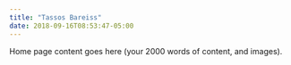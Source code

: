 ```yaml
---
title: "Tassos Bareiss"
date: 2018-09-16T08:53:47-05:00
---
```


Home page content goes here (your 2000 words of content, and images).
